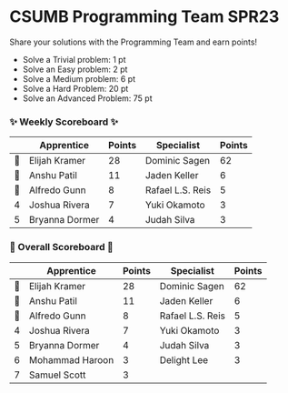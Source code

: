 # CSUMB Programming Team SPR23

Share your solutions with the Programming Team and earn points!

- Solve a Trivial problem: 1 pt
- Solve an Easy problem: 2 pt
- Solve a Medium problem: 6 pt
- Solve a Hard Problem: 20 pt
- Solve an Advanced Problem: 75 pt

### ✨ Weekly Scoreboard ✨
| |Apprentice|Points|Specialist|Points|
|-------|-------|-------|-------|-------|
|🥇|Elijah Kramer|28|Dominic Sagen|62|
|🥈|Anshu Patil|11|Jaden Keller|6|
|🥉|Alfredo Gunn|8|Rafael L.S. Reis|5|
|4|Joshua Rivera|7|Yuki Okamoto|3|
|5|Bryanna Dormer|4|Judah Silva|3|

### 🏁 Overall Scoreboard 🏁
| |Apprentice|Points|Specialist|Points|
|-------|-------|-------|-------|-------|
|🥇|Elijah Kramer|28|Dominic Sagen|62|
|🥈|Anshu Patil|11|Jaden Keller|6|
|🥉|Alfredo Gunn|8|Rafael L.S. Reis|5|
|4|Joshua Rivera|7|Yuki Okamoto|3|
|5|Bryanna Dormer|4|Judah Silva|3|
|6|Mohammad Haroon|3|Delight Lee|3|
|7|Samuel Scott|3| | |

